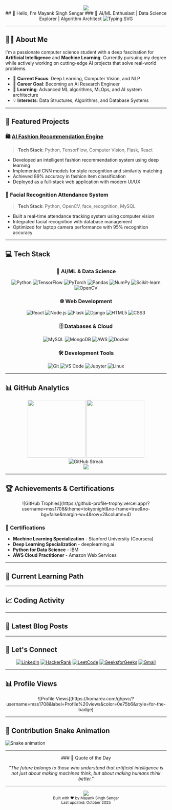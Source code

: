 <!-- Header with animated banner -->
<div align="center">
  <img src="https://capsule-render.vercel.app/api?type=waving&color=gradient&height=200&section=header&text=Mayank%20Singh%20Sengar&fontSize=80&fontAlignY=35&animation=twinkling&fontColor=ffffff" />
</div>

<!-- Professional Introduction -->
<div align="center">
  ## 👋 Hello, I'm Mayank Singh Sengar
  ### 🚀 AI/ML Enthusiast | Data Science Explorer | Algorithm Architect

  <img src="https://readme-typing-svg.herokuapp.com?font=Fira+Code&pause=1000&color=36BCF7FF&center=true&width=435&lines=Machine+Learning+Engineer;Data+Science+Student;Python+Developer;AI+Researcher;Problem+Solver" alt="Typing SVG" />
</div>

---

## 🧑‍💻 About Me

I'm a passionate computer science student with a deep fascination for **Artificial Intelligence** and **Machine Learning**. Currently pursuing my degree while actively working on cutting-edge AI projects that solve real-world problems.

- 🔬 **Current Focus**: Deep Learning, Computer Vision, and NLP
- 🎯 **Career Goal**: Becoming an AI Research Engineer
- 🌱 **Learning**: Advanced ML algorithms, MLOps, and AI system architecture
- 💡 **Interests**: Data Structures, Algorithms, and Database Systems

---

## 🚀 Featured Projects

### 🛍️ [AI Fashion Recommendation Engine](https://fashion-recommendor.vercel.app)
> **Tech Stack**: Python, TensorFlow, Computer Vision, Flask, React
- Developed an intelligent fashion recommendation system using deep learning
- Implemented CNN models for style recognition and similarity matching
- Achieved 89% accuracy in fashion item classification
- Deployed as a full-stack web application with modern UI/UX

### 🤖 Facial Recognition Attendance System
> **Tech Stack**: Python, OpenCV, face_recognition, MySQL
- Built a real-time attendance tracking system using computer vision
- Integrated facial recognition with database management
- Optimized for laptop camera performance with 95% recognition accuracy

---

## 💻 Tech Stack

<div align="center">

### 🤖 AI/ML & Data Science
![Python](https://img.shields.io/badge/Python-3776AB?style=for-the-badge&logo=python&logoColor=white)
![TensorFlow](https://img.shields.io/badge/TensorFlow-FF6F00?style=for-the-badge&logo=tensorflow&logoColor=white)
![PyTorch](https://img.shields.io/badge/PyTorch-EE4C2C?style=for-the-badge&logo=pytorch&logoColor=white)
![Pandas](https://img.shields.io/badge/Pandas-150458?style=for-the-badge&logo=pandas&logoColor=white)
![NumPy](https://img.shields.io/badge/NumPy-013243?style=for-the-badge&logo=numpy&logoColor=white)
![Scikit-learn](https://img.shields.io/badge/Scikit--learn-F7931E?style=for-the-badge&logo=scikit-learn&logoColor=white)
![OpenCV](https://img.shields.io/badge/OpenCV-27338e?style=for-the-badge&logo=OpenCV&logoColor=white)

### 🌐 Web Development
![React](https://img.shields.io/badge/React-20232A?style=for-the-badge&logo=react&logoColor=61DAFB)
![Node.js](https://img.shields.io/badge/Node.js-339933?style=for-the-badge&logo=nodedotjs&logoColor=white)
![Flask](https://img.shields.io/badge/Flask-000000?style=for-the-badge&logo=flask&logoColor=white)
![Django](https://img.shields.io/badge/Django-092E20?style=for-the-badge&logo=django&logoColor=white)
![HTML5](https://img.shields.io/badge/HTML5-E34F26?style=for-the-badge&logo=html5&logoColor=white)
![CSS3](https://img.shields.io/badge/CSS3-1572B6?style=for-the-badge&logo=css3&logoColor=white)

### 🗄️ Databases & Cloud
![MySQL](https://img.shields.io/badge/MySQL-005C84?style=for-the-badge&logo=mysql&logoColor=white)
![MongoDB](https://img.shields.io/badge/MongoDB-4EA94B?style=for-the-badge&logo=mongodb&logoColor=white)
![AWS](https://img.shields.io/badge/AWS-FF9900?style=for-the-badge&logo=amazonaws&logoColor=white)
![Docker](https://img.shields.io/badge/Docker-2CA5E0?style=for-the-badge&logo=docker&logoColor=white)

### 🛠️ Development Tools
![Git](https://img.shields.io/badge/Git-F05032?style=for-the-badge&logo=git&logoColor=white)
![VS Code](https://img.shields.io/badge/VS_Code-007ACC?style=for-the-badge&logo=visual-studio-code&logoColor=white)
![Jupyter](https://img.shields.io/badge/Jupyter-F37626?style=for-the-badge&logo=jupyter&logoColor=white)
![Linux](https://img.shields.io/badge/Linux-FCC624?style=for-the-badge&logo=linux&logoColor=black)

</div>

---

## 📊 GitHub Analytics

<div align="center">
  <img height="180em" src="https://github-readme-stats.vercel.app/api?username=mss1708&show_icons=true&theme=tokyonight&include_all_commits=true&count_private=true"/>
  <img height="180em" src="https://github-readme-stats.vercel.app/api/top-langs/?username=mss1708&layout=compact&langs_count=7&theme=tokyonight"/>
</div>

<div align="center">
  <img src="https://github-readme-streak-stats.herokuapp.com/?user=mss1708&theme=tokyonight" alt="GitHub Streak" />
</div>

<div align="center">
  <img src="https://github-readme-activity-graph.vercel.app/graph?username=mss1708&theme=tokyo-night" />
</div>

---

## 🏆 Achievements & Certifications

<div align="center">
  ![GitHub Trophies](https://github-profile-trophy.vercel.app/?username=mss1708&theme=tokyonight&no-frame=true&no-bg=false&margin-w=4&row=2&column=4)
</div>

### 📜 Certifications
- **Machine Learning Specialization** - Stanford University (Coursera)
- **Deep Learning Specialization** - deeplearning.ai
- **Python for Data Science** - IBM
- **AWS Cloud Practitioner** - Amazon Web Services

---

## 🌱 Current Learning Path


---

## 📈 Coding Activity

<!--START_SECTION:activity-->
<!-- This section will be auto-updated by GitHub Actions -->
<!--END_SECTION:activity-->

---

## 📝 Latest Blog Posts

<!-- BLOG-POST-LIST:START -->
<!-- This section will be dynamically updated -->
<!-- BLOG-POST-LIST:END -->

---

## 🤝 Let's Connect

<div align="center">

[![LinkedIn](https://img.shields.io/badge/LinkedIn-0077B5?style=for-the-badge&logo=linkedin&logoColor=white)](https://www.linkedin.com/in/mayank-singh-sengar-18a276283)
[![HackerRank](https://img.shields.io/badge/-Hackerrank-2EC866?style=for-the-badge&logo=HackerRank&logoColor=white)](https://www.hackerrank.com/mss17082004)
[![LeetCode](https://img.shields.io/badge/LeetCode-FFA116?style=for-the-badge&logo=LeetCode&logoColor=black)](https://www.leetcode.com/mss17)
[![GeeksforGeeks](https://img.shields.io/badge/GeeksforGeeks-298D46?style=for-the-badge&logo=geeksforgeeks&logoColor=white)](https://auth.geeksforgeeks.org/user/mss1709zuz)
[![Gmail](https://img.shields.io/badge/Gmail-D14836?style=for-the-badge&logo=gmail&logoColor=white)](mailto:mss17082004@gmail.com)

</div>

---

## 📊 Profile Views

<div align="center">
  ![Profile Views](https://komarev.com/ghpvc/?username=mss1708&label=Profile%20views&color=0e75b6&style=for-the-badge)
</div>

---

## 🐍 Contribution Snake Animation

![Snake animation](https://github.com/mss1708/mss1708/blob/output/github-contribution-grid-snake.svg)

---

<div align="center">
  ### 💬 Quote of the Day
  
  <!-- QUOTE:START -->
  *"The future belongs to those who understand that artificial intelligence is not just about making machines think, but about making humans think better."*
  <!-- QUOTE:END -->
</div>

---

<div align="center">
  <img src="https://capsule-render.vercel.app/api?type=waving&color=gradient&height=100&section=footer" />
</div>

<div align="center">
  <sub>Built with ❤️ by Mayank Singh Sengar</sub><br>
  <sub>Last updated: <!-- TIMESTAMP:START -->October 2025<!-- TIMESTAMP:END --></sub>
</div>

